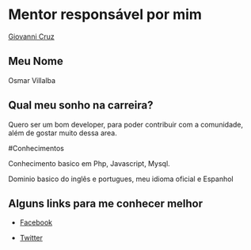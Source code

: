 # Mentor responsável por mim

[Giovanni Cruz](/profiles/mentors/profiles/giovannicruz97.md)

## Meu Nome

Osmar Villalba

## Qual meu sonho na carreira?

Quero ser um bom developer, para poder contribuir com a comunidade, além de gostar muito dessa area.

#Conhecimentos

Conhecimento basico em Php, Javascript, Mysql.

Dominio basico do inglês e portugues, meu idioma oficial e Espanhol

## Alguns links para me conhecer melhor

- [Facebook](https://www.facebook.com/osmar.luc)

- [Twitter](https://twitter.com/osmar_luc)

